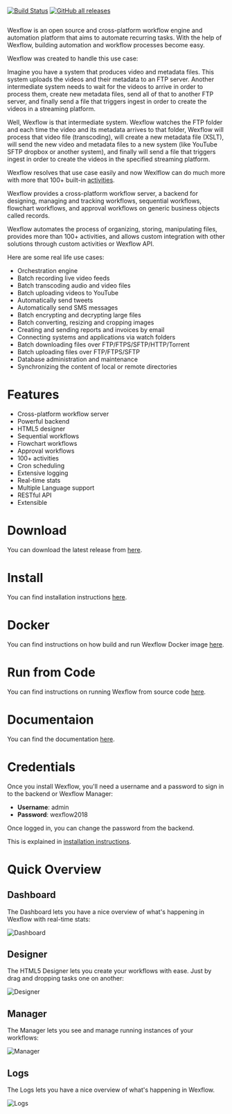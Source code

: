 [![Build Status](https://aelassas.visualstudio.com/wexflow/_apis/build/status/aelassas.wexflow?branchName=main)](https://aelassas.visualstudio.com/wexflow/_build/latest?definitionId=3&branchName=main) [![GitHub all releases](https://img.shields.io/github/downloads/aelassas/wexflow/total?color=32c955&logo=github)](https://wexflow.github.io/release-stats/)

<p align="center">
  <img src="https://wexflow.github.io/content/wexflow.drawio.png" alt="" />
</p>

Wexflow is an open source and cross-platform workflow engine and automation platform that aims to automate recurring tasks. With the help of Wexflow, building automation and workflow processes become easy.

Wexflow was created to handle this use case: 

Imagine you have a system that produces video and metadata files. This system uploads the videos and their metadata to an FTP server. Another intermediate system needs to wait for the videos to arrive in order to process them, create new metadata files, send all of that to another FTP server, and finally send a file that triggers ingest in order to create the videos in a streaming platform.

Well, Wexflow is that intermediate system. Wexflow watches the FTP folder and each time the video and its metadata arrives to that folder, Wexflow will process that video file (transcoding), will create a new metadata file (XSLT), will send the new video and metadata files to a new system (like YouTube SFTP dropbox or another system), and finally will send a file that triggers ingest in order to create the videos in the specified streaming platform.

Wexflow resolves that use case easily and now Wexlflow can do much more with more that 100+ built-in [activities](https://github.com/aelassas/wexflow/wiki/Tasks).

Wexflow provides a cross-platform workflow server, a backend for designing, managing and tracking workflows, sequential workflows, flowchart workflows, and approval workflows on generic business objects called records.

Wexflow automates the process of organizing, storing, manipulating files, provides more than 100+ activities, and allows custom integration with other solutions through custom activities or Wexflow API.

Here are some real life use cases:

* Orchestration engine
* Batch recording live video feeds
* Batch transcoding audio and video files
* Batch uploading videos to YouTube
* Automatically send tweets
* Automatically send SMS messages
* Batch encrypting and decrypting large files
* Batch converting, resizing and cropping images
* Creating and sending reports and invoices by email
* Connecting systems and applications via watch folders
* Batch downloading files over FTP/FTPS/SFTP/HTTP/Torrent
* Batch uploading files over FTP/FTPS/SFTP
* Database administration and maintenance
* Synchronizing the content of local or remote directories

# Features

* Cross-platform workflow server
* Powerful backend
* HTML5 designer
* Sequential workflows
* Flowchart workflows
* Approval workflows
* 100+ activities
* Cron scheduling
* Extensive logging
* Real-time stats
* Multiple Language support
* RESTful API
* Extensible

# Download

You can download the latest release from [here](https://github.com/aelassas/wexflow/releases/latest).

# Install

You can find installation instructions [here](https://github.com/aelassas/wexflow/wiki/Installation).

# Docker

You can find instructions on how build and run Wexflow Docker image [here](https://github.com/aelassas/wexflow/wiki/Docker).

# Run from Code

You can find instructions on running Wexflow from source code [here](https://github.com/aelassas/wexflow/wiki/Run-From-Code).

# Documentaion

You can find the documentation [here](https://github.com/aelassas/wexflow/wiki).

# Credentials

Once you install Wexflow, you'll need a username and a password to sign in to the backend or Wexflow Manager:

- **Username**: admin
- **Password**: wexflow2018

Once logged in, you can change the password from the backend.

This is explained in [installation instructions](https://github.com/aelassas/wexflow/wiki/Installation).

# Quick Overview

## Dashboard

The Dashboard lets you have a nice overview of what's happening in Wexflow with real-time stats:

![Dashboard](https://wexflow.github.io/content/dashboard-6.1.0.png)

## Designer

The HTML5 Designer lets you create your workflows with ease. Just by drag and dropping tasks one on another:

![Designer](https://wexflow.github.io/content/designer-6.1.0.png)

## Manager

The Manager lets you see and manage running instances of your workflows:

![Manager](https://wexflow.github.io/content/manager-6.1.0.png)

## Logs

The Logs lets you have a nice overview of what's happening in Wexflow.

![Logs](https://wexflow.github.io/content/history-6.1.0.png)
